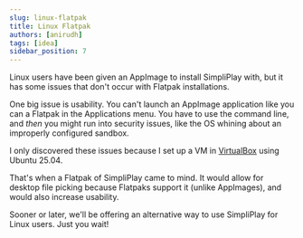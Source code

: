 ```yaml
---
slug: linux-flatpak
title: Linux Flatpak
authors: [anirudh]
tags: [idea]
sidebar_position: 7
---
```

Linux users have been given an AppImage to install SimpliPlay with, but it has
some issues that don't occur with Flatpak installations.

<!-- truncate -->
One big issue is usability. You can't launch an AppImage application like you can
a Flatpak in the Applications menu. You have to use the command line, and *then* you 
might run into security issues, like the OS whining about an improperly configured sandbox.

I only discovered these issues because I set up a VM in [VirtualBox](https://www.virtualbox.org/) using Ubuntu 25.04.

That's when a Flatpak of SimpliPlay came to mind.
It would allow for desktop file picking because Flatpaks support it (unlike AppImages), and would also increase usability.

Sooner or later, we'll be offering an alternative way to use SimpliPlay for Linux users.
Just you wait!